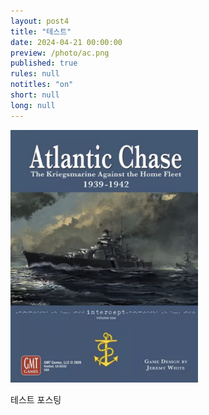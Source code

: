 ```yaml
---
layout: post4
title: "테스트"
date: 2024-04-21 00:00:00
preview: /photo/ac.png
published: true
rules: null
notitles: "on"
short: null
long: null
---
```


<img src="/photo/ac.png" width="300">

테스트 포스팅
